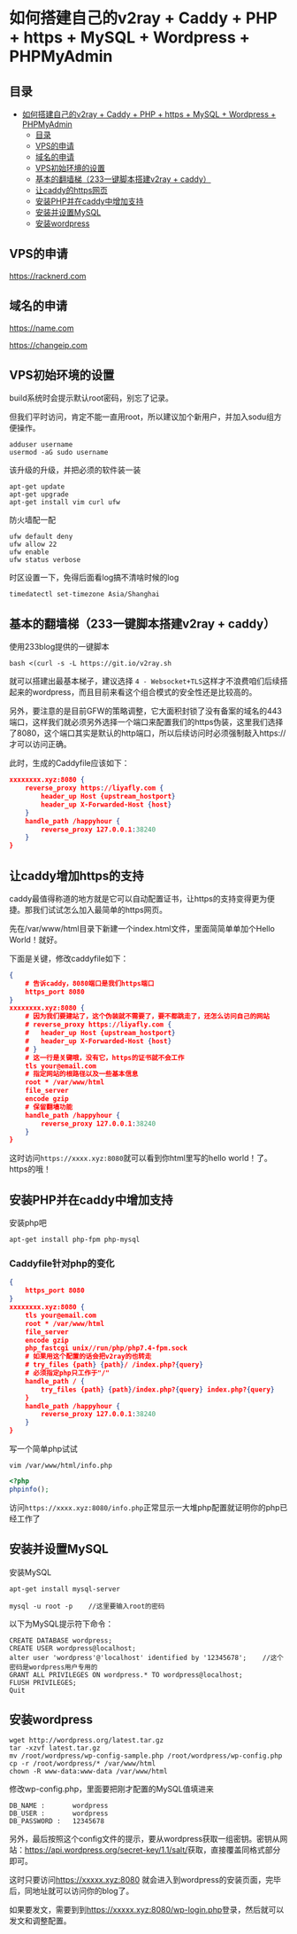 # 如何搭建自己的v2ray + Caddy + PHP + https + MySQL + Wordpress + PHPMyAdmin
## 目录 ##
- [如何搭建自己的v2ray + Caddy + PHP + https + MySQL + Wordpress + PHPMyAdmin](#如何搭建自己的v2ray--caddy--php--https--mysql--wordpress--phpmyadmin)
	- [目录](#目录)
	- [VPS的申请](#vps的申请)
	- [域名的申请](#域名的申请)
	- [VPS初始环境的设置](#vps初始环境的设置)
	- [基本的翻墙梯（233一键脚本搭建v2ray + caddy）](#基本的翻墙梯233一键脚本搭建v2ray--caddy)
	- [让caddy的https网页](#让caddy的https网页)
	- [安装PHP并在caddy中增加支持](#安装php并在caddy中增加支持)
	- [安装并设置MySQL](#安装并设置mysql)
	- [安装wordpress](#安装wordpress)
## <span id="sec1">VPS的申请</span> ##
<https://racknerd.com>
## <span id="sec2">域名的申请</span> ##
<https://name.com>

<https://changeip.com>

## <span id="sec3">VPS初始环境的设置</span> ##
build系统时会提示默认root密码，别忘了记录。

但我们平时访问，肯定不能一直用root，所以建议加个新用户，并加入sodu组方便操作。

```console
adduser username
usermod -aG sudo username
```


该升级的升级，并把必须的软件装一装

```console
apt-get update
apt-get upgrade
apt-get install vim curl ufw
```

防火墙配一配

```console
ufw default deny
ufw allow 22
ufw enable
ufw status verbose
```

时区设置一下，免得后面看log搞不清啥时候的log

```console
timedatectl set-timezone Asia/Shanghai
```

## <span id="sec4">基本的翻墙梯（233一键脚本搭建v2ray + caddy）</span> ##
使用233blog提供的一键脚本

```console
bash <(curl -s -L https://git.io/v2ray.sh
```

就可以搭建出最基本梯子，建议选择 `4 - Websocket+TLS`这样才不浪费咱们后续搭起来的wordpress，而且目前来看这个组合模式的安全性还是比较高的。

另外，要注意的是目前GFW的策略调整，它大面积封锁了没有备案的域名的443端口，这样我们就必须另外选择一个端口来配置我们的https伪装，这里我们选择了8080，这个端口其实是默认的http端口，所以后续访问时必须强制敲入https://才可以访问正确。

此时，生成的Caddyfile应该如下：

```json
xxxxxxxx.xyz:8080 {
	reverse_proxy https://liyafly.com {
		header_up Host {upstream_hostport}
		header_up X-Forwarded-Host {host}
	}
	handle_path /happyhour {
		reverse_proxy 127.0.0.1:38240
	}
}
```



## <span id="sec5">让caddy增加https的支持</span> ##
caddy最值得称道的地方就是它可以自动配置证书，让https的支持变得更为便捷。那我们试试怎么加入最简单的https网页。

先在/var/www/html目录下新建一个index.html文件，里面简简单单加个Hello World！就好。

下面是关键，修改caddyfile如下：


```json
{
	# 告诉caddy，8080端口是我们https端口
	https_port 8080
}
xxxxxxxx.xyz:8080 {
	# 因为我们要建站了，这个伪装就不需要了，要不都跳走了，还怎么访问自己的网站
	# reverse_proxy https://liyafly.com {
	#	header_up Host {upstream_hostport}
	#	header_up X-Forwarded-Host {host}
	# }
	# 这一行是关键哦，没有它，https的证书就不会工作
	tls your@email.com
	# 指定网站的根路径以及一些基本信息
	root * /var/www/html
	file_server
	encode gzip
	# 保留翻墙功能
	handle_path /happyhour {
		reverse_proxy 127.0.0.1:38240
	}
}
```

这时访问`https://xxxx.xyz:8080`就可以看到你html里写的hello world！了。https的哦！

## <span id="sec6">安装PHP并在caddy中增加支持</span> ##
安装php吧

`apt-get install php-fpm php-mysql`

### Caddyfile针对php的变化 ###

```json
{
	https_port 8080
}
xxxxxxxx.xyz:8080 {
	tls your@email.com
	root * /var/www/html
	file_server
	encode gzip
	php_fastcgi unix//run/php/php7.4-fpm.sock
	# 如果用这个配置的话会把v2ray的也转走
	# try_files {path} {path}/ /index.php?{query}
	# 必须指定php只工作于"/"
	handle_path / {
		try_files {path} {path}/index.php?{query} index.php?{query}
	}
	handle_path /happyhour {
		reverse_proxy 127.0.0.1:38240
	}
}
```
写一个简单php试试

```console
vim /var/www/html/info.php
```

```php
<?php 
phpinfo();
```
访问`https://xxxx.xyz:8080/info.php`正常显示一大堆php配置就证明你的php已经工作了

## <span id="sec7">安装并设置MySQL</span> ##
安装MySQL

```console
apt-get install mysql-server
```

```console
mysql -u root -p	//这里要输入root的密码
```
以下为MySQL提示符下命令：
```console
CREATE DATABASE wordpress;
CREATE USER wordpress@localhost;
alter user 'wordpress'@'localhost' identified by '12345678';	//这个密码是wordpress用户专用的
GRANT ALL PRIVILEGES ON wordpress.* TO wordpress@localhost;
FLUSH PRIVILEGES;
Quit
```


## <span id="sec8">安装wordpress</span> ##
```console
wget http://wordpress.org/latest.tar.gz
tar -xzvf latest.tar.gz
mv /root/wordpress/wp-config-sample.php /root/wordpress/wp-config.php
cp -r /root/wordpress/* /var/www/html
chown -R www-data:www-data /var/www/html
```

修改wp-config.php，里面要把刚才配置的MySQL值填进来

```console
DB_NAME :		wordpress
DB_USER :		wordpress
DB_PASSWORD :	12345678
```

另外，最后按照这个config文件的提示，要从wordpress获取一组密钥。密钥从网站：<https://api.wordpress.org/secret-key/1.1/salt/>获取，直接覆盖同格式部分即可。

这时只要访问<https://xxxxx.xyz:8080> 就会进入到wordpress的安装页面，完毕后，同地址就可以访问你的blog了。

如果要发文，需要到到<https://xxxxx.xyz:8080/wp-login.php>登录，然后就可以发文和调整配置。
